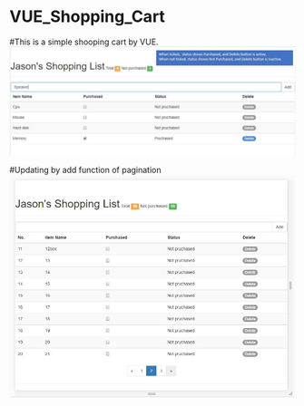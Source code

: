 # VUE_Shopping_Cart
#This is a simple shooping cart by VUE.
![image](https://github.com/fishinsea2014/VUE_Shopping_Cart/blob/master/ScreenShot.jpg)

#Updating by add function of pagination
![image](https://github.com/fishinsea2014/VUE_Shopping_Cart/blob/master/ScreenShot_with_pagination.jpg)
